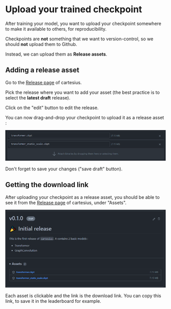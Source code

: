 # Upload your trained checkpoint

After training your model, you want to upload your checkpoint somewhere to make it available to others, for reproducibility.

Checkpoints are **not** something that we want to version-control, so we should **not** upload them to Github.

Instead, we can upload them as **Release assets**.

## Adding a release asset

Go to the [Release page](https://github.com/TeamSPWK/cartesius/releases) of cartesius.

Pick the release where you want to add your asset (the best practice is to select the **latest draft** release).

Click on the "edit" button to edit the release.

You can now drag-and-drop your checkpoint to upload it as a release asset :

![](../img/release1.png)

Don't forget to save your changes ("save draft" button).

## Getting the download link

After uploading your checkpoint as a release asset, you should be able to see it from the [Release page](https://github.com/TeamSPWK/cartesius/releases) of cartesius, under "Assets".

![](../img/release2.png)

Each asset is clickable and the link is the download link. You can copy this link, to save it in the leaderboard for example.
